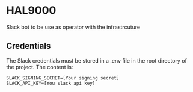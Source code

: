 # HAL9000

Slack bot to be use as operator with the infrastrcuture

## Credentials

The Slack credentials must be stored in a .env file in the root directory of the project. The content is:

```
SLACK_SIGNING_SECRET=[Your signing secret]
SLACK_API_KEY=[You slack api key]
```
